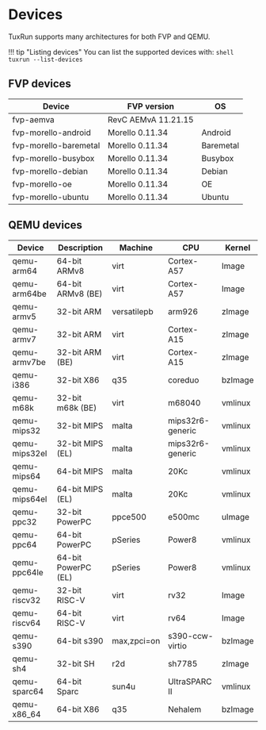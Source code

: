# Devices

TuxRun supports many architectures for both FVP and QEMU.

!!! tip "Listing devices"
    You can list the supported devices with:
    ```shell
    tuxrun --list-devices
    ```

## FVP devices

Device                | FVP version         |OS         |
----------------------|---------------------|-----------|
fvp-aemva             | RevC AEMvA 11.21.15 |           |
fvp-morello-android   | Morello 0.11.34     | Android   |
fvp-morello-baremetal | Morello 0.11.34     | Baremetal |
fvp-morello-busybox   | Morello 0.11.34     | Busybox   |
fvp-morello-debian    | Morello 0.11.34     | Debian    |
fvp-morello-oe        | Morello 0.11.34     | OE        |
fvp-morello-ubuntu    | Morello 0.11.34     | Ubuntu    |

## QEMU devices

Device        | Description         | Machine     | CPU              | Kernel
--------------|---------------------|-------------|------------------|--------
qemu-arm64    | 64-bit ARMv8        | virt        | Cortex-A57       | Image
qemu-arm64be  | 64-bit ARMv8 (BE)   | virt        | Cortex-A57       | Image
qemu-armv5    | 32-bit ARM          | versatilepb | arm926           | zImage
qemu-armv7    | 32-bit ARM          | virt        | Cortex-A15       | zImage
qemu-armv7be  | 32-bit ARM (BE)     | virt        | Cortex-A15       | zImage
qemu-i386     | 32-bit X86          | q35         | coreduo          | bzImage
qemu-m68k     | 32-bit m68k (BE)    | virt        | m68040           | vmlinux
qemu-mips32   | 32-bit MIPS         | malta       | mips32r6-generic | vmlinux
qemu-mips32el | 32-bit MIPS (EL)    | malta       | mips32r6-generic | vmlinux
qemu-mips64   | 64-bit MIPS         | malta       | 20Kc             | vmlinux
qemu-mips64el | 64-bit MIPS (EL)    | malta       | 20Kc             | vmlinux
qemu-ppc32    | 32-bit PowerPC      | ppce500     | e500mc           | uImage
qemu-ppc64    | 64-bit PowerPC      | pSeries     | Power8           | vmlinux
qemu-ppc64le  | 64-bit PowerPC (EL) | pSeries     | Power8           | vmlinux
qemu-riscv32  | 32-bit RISC-V       | virt        | rv32             | Image
qemu-riscv64  | 64-bit RISC-V       | virt        | rv64             | Image
qemu-s390     | 64-bit s390         | max,zpci=on | s390-ccw-virtio  | bzImage
qemu-sh4      | 32-bit SH           | r2d         | sh7785           | zImage
qemu-sparc64  | 64-bit Sparc        | sun4u       | UltraSPARC II    | vmlinux
qemu-x86_64   | 64-bit X86          | q35         | Nehalem          | bzImage
